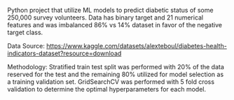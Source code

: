 Python project that utilize ML models to predict diabetic status of some 250,000 survey volunteers. Data has binary target and 21 numerical features and was imbalanced 86% vs 14% dataset in favor of the negative target class.

Data Source: https://www.kaggle.com/datasets/alexteboul/diabetes-health-indicators-dataset?resource=download

Methodology: Stratified train test split was performed with 20% of the data reserved for the test and the remaining 80% utilized for model selection as a training validation set. GridSearchCV was performed with 5 fold cross validation to determine the optimal hyperparameters for each model.
